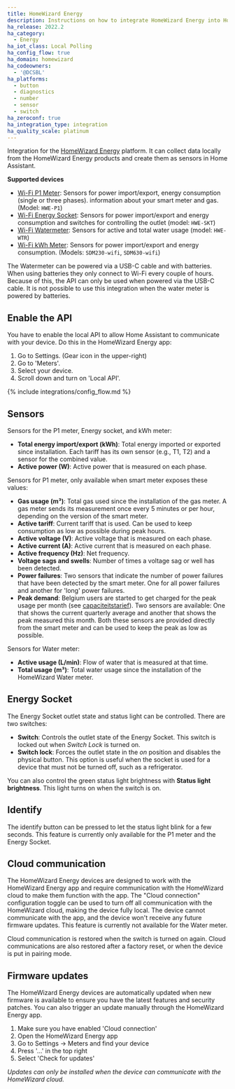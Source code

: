 ```yaml
---
title: HomeWizard Energy
description: Instructions on how to integrate HomeWizard Energy into Home Assistant.
ha_release: 2022.2
ha_category:
  - Energy
ha_iot_class: Local Polling
ha_config_flow: true
ha_domain: homewizard
ha_codeowners:
  - '@DCSBL'
ha_platforms:
  - button
  - diagnostics
  - number
  - sensor
  - switch
ha_zeroconf: true
ha_integration_type: integration
ha_quality_scale: platinum
---
```


Integration for the [HomeWizard Energy](https://www.homewizard.com) platform. It can collect data locally from the HomeWizard Energy products and create them as sensors in Home Assistant.

**Supported devices**

- [Wi-Fi P1 Meter](https://www.homewizard.com/p1-meter): Sensors for power import/export, energy consumption (single or three phases). information about your smart meter and gas. (Model: `HWE-P1`)
- [Wi-Fi Energy Socket](https://www.homewizard.com/energy-socket): Sensors for power import/export and energy consumption and switches for controlling the outlet (model: `HWE-SKT`)
- [Wi-Fi Watermeter](https://www.homewizard.com/watermeter): Sensors for active and total water usage (model: `HWE-WTR`)
- [Wi-Fi kWh Meter](https://www.homewizard.com/kwh-meter): Sensors for power import/export and energy consumption. (Models: `SDM230-wifi`, `SDM630-wifi`)

<div class='note'>

The Watermeter can be powered via a USB-C cable and with batteries. When using batteries they only connect to Wi-Fi every couple of hours. Because of this, the API can only be used when powered via the USB-C cable. It is not possible to use this integration when the water meter is powered by batteries.

</div>

## Enable the API

You have to enable the local API to allow Home Assistant to communicate with your device. Do this in the HomeWizard Energy app:

  1. Go to Settings. (Gear icon in the upper-right)
  2. Go to 'Meters'.
  3. Select your device.
  4. Scroll down and turn on 'Local API'.

{% include integrations/config_flow.md %}

## Sensors

Sensors for the P1 meter, Energy socket, and kWh meter:

- **Total energy import/export (kWh)**: Total energy imported or exported since installation. Each tariff has its own sensor (e.g., T1, T2) and a sensor for the combined value.
- **Active power (W)**: Active power that is measured on each phase.

Sensors for P1 meter, only available when smart meter exposes these values:

- **Gas usage (m³)**: Total gas used since the installation of the gas meter. A gas meter sends its measurement once every 5 minutes or per hour, depending on the version of the smart meter.
- **Active tariff**: Current tariff that is used. Can be used to keep consumption as low as possible during peak hours.
- **Active voltage (V)**: Active voltage that is measured on each phase.
- **Active current (A)**: Active current that is measured on each phase.
- **Active frequency (Hz)**: Net frequency.
- **Voltage sags and swells**: Number of times a voltage sag or well has been detected.
- **Power failures**: Two sensors that indicate the number of power failures that have been detected by the smart meter. One for all power failures and another for 'long' power failures.
- **Peak demand**: Belgium users are started to get charged for the peak usage per month (see [capaciteitstarief](https://www.fluvius.be/thema/factuur-en-tarieven/capaciteitstarief)). Two sensors are available: One that shows the current quarterly average and another that shows the peak measured this month. Both these sensors are provided directly from the smart meter and can be used to keep the peak as low as possible.

Sensors for Water meter:

- **Active usage (L/min)**: Flow of water that is measured at that time.
- **Total usage (m³)**: Total water usage since the installation of the HomeWizard Water meter.

## Energy Socket

The Energy Socket outlet state and status light can be controlled. There are two switches:

- **Switch**: Controls the outlet state of the Energy Socket. This switch is locked out when _Switch Lock_ is turned on. 
- **Switch lock**: Forces the outlet state in the _on_ position and disables the physical button. This option is useful when the socket is used for a device that must not be turned off, such as a refrigerator.

You can also control the green status light brightness with **Status light brightness**. This light turns on when the switch is on.

## Identify

The identify button can be pressed to let the status light blink for a few seconds.
This feature is currently only available for the P1 meter and the Energy Socket.

## Cloud communication

The HomeWizard Energy devices are designed to work with the HomeWizard Energy app and require communication with the HomeWizard cloud to make them function with the app. The "Cloud connection" configuration toggle can be used to turn off all communication with the HomeWizard cloud, making the device fully local. The device cannot communicate with the app, and the device won't receive any future firmware updates. This feature is currently not available for the Water meter.

Cloud communication is restored when the switch is turned on again. Cloud communications are also restored after a factory reset, or when the device is put in pairing mode.

## Firmware updates

The HomeWizard Energy devices are automatically updated when new firmware is available to ensure you have the latest features and security patches. You can also trigger an update manually through the HomeWizard Energy app.
  1. Make sure you have enabled 'Cloud connection'
  2. Open the HomeWizard Energy app
  3. Go to Settings → Meters and find your device
  4. Press '...' in the top right
  5. Select 'Check for updates'

*Updates can only be installed when the device can communicate with the HomeWizard cloud.*

